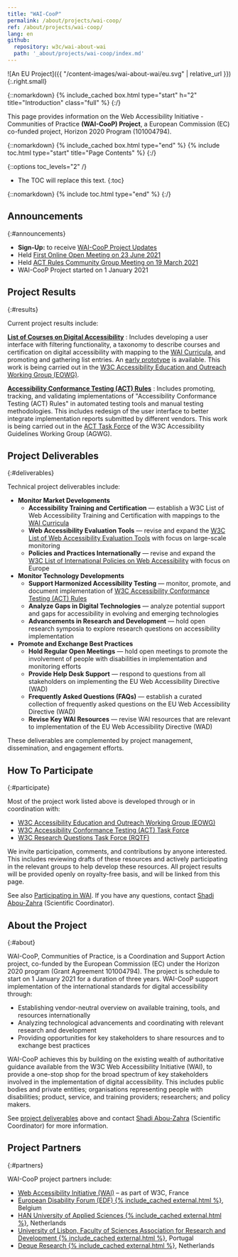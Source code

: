 ```yaml
---
title: "WAI-CooP"
permalink: /about/projects/wai-coop/
ref: /about/projects/wai-coop/
lang: en
github:
  repository: w3c/wai-about-wai
  path: '_about/projects/wai-coop/index.md'
---
```


![An EU Project]({{ "/content-images/wai-about-wai/eu.svg" | relative_url }}){:.right.small}

{::nomarkdown}
{% include_cached box.html type="start" h="2" title="Introduction" class="full" %}
{:/}

This page provides information on the Web Accessibility Initiative - Communities of Practice **(WAI-CooP) Project**, a European Commission (EC) co-funded project, Horizon 2020 Program (101004794).

{::nomarkdown}
{% include_cached box.html type="end" %}
{% include toc.html type="start" title="Page Contents" %}
{:/}

{::options toc_levels="2" /}

-   The TOC will replace this text.
{:toc}


{::nomarkdown}
{% include toc.html type="end" %}
{:/}

## Announcements
{:#announcements}

-   **Sign-Up:** to receive [WAI-CooP Project Updates](https://www.w3.org/2002/09/wbs/1/WAI-CooP_newsletter/)
-   Held [First Online Open Meeting on 23 June 2021](https://www.edf-feph.org/events-slug/wai-coop-first-open-meeting/)
-   Held [ACT Rules Community Group Meeting on 19 March 2021](https://www.w3.org/community/act-r/act-rules-cg-online-workshop-on-19-march-2021/)
-   WAI-CooP Project started on 1 January 2021

## Project Results
{:#results}

Current project results include:

**[List of Courses on Digital Accessibility](https://github.com/w3c/wai-course-list/)**
:  Includes developing a user interface with filtering functionality, a taxonomy to describe courses and certification on digital accessibility with mapping to the [WAI Curricula](https://www.w3.org/WAI/curricula/), and promoting and gathering list entries. An [early prototype](https://wai-list-of-courses.netlify.app/list-of-courses/) is available. This work is being carried out in the [W3C Accessibility Education and Outreach Working Group (EOWG)](https://www.w3.org/WAI/about/groups/eowg/).

**[Accessibility Conformance Testing (ACT) Rules](https://www.w3.org/WAI/standards-guidelines/act/rules/)**
:  Includes promoting, tracking, and validating implementations of "Accessibility Conformance Testing (ACT) Rules" in automated testing tools and manual testing methodologies. This includes redesign of the user interface to better integrate implementation reports submitted by different vendors. This work is being carried out in the [ACT Task Force](https://www.w3.org/WAI/GL/task-forces/conformance-testing/) of the W3C Accessibility Guidelines Working Group (AGWG).

## Project Deliverables
{:#deliverables}

Technical project deliverables include:

-   **Monitor Market Developments**
    -   **Accessibility Training and Certification** — establish a W3C List of Web Accessibility Training and Certification with mappings to the [WAI Curricula](https://www.w3.org/WAI/curricula/)
    -   **Web Accessibility Evaluation Tools** — revise and expand the [W3C List of Web Accessibility Evaluation Tools](https://www.w3.org/WAI/ER/tools/) with focus on large-scale monitoring
    -   **Policies and Practices Internationally** — revise and expand the [W3C List of International Policies on Web Accessibility](https://www.w3.org/WAI/policies/) with focus on Europe
-   **Monitor Technology Developments**
    -   **Support Harmonized Accessibility Testing** — monitor, promote, and document implementation of [W3C Accessibility Conformance Testing (ACT) Rules](https://www.w3.org/WAI/standards-guidelines/act/)
    -   **Analyze Gaps in Digital Technologies** — analyze potential support and gaps for accessibility in evolving and emerging technologies
    -   **Advancements in Research and Development** — hold open research symposia to explore research questions on accessibility implementation
-   **Promote and Exchange Best Practices**
    -   **Hold Regular Open Meetings** — hold open meetings to promote the involvement of people with disabilities in implementation and monitoring efforts
    -   **Provide Help Desk Support** — respond to questions from all stakeholders on implementing the EU Web Accessibility Directive (WAD)
    -   **Frequently Asked Questions (FAQs)** — establish a curated collection of frequently asked questions on the EU Web Accessibility Directive (WAD)
    -   **Revise Key WAI Resources** — revise WAI resources that are relevant to implementation of the EU Web Accessibility Directive (WAD)

These deliverables are complemented by project management, dissemination, and engagement efforts.

## How To Participate
{:#participate}

Most of the project work listed above is developed through or in coordination with:

-   [W3C Accessibility Education and Outreach Working Group (EOWG)](https://www.w3.org/WAI/EO/)
-   [W3C Accessibility Conformance Testing (ACT) Task Force](https://www.w3.org/wai/gl/task-forces/conformance-testing/)
-   [W3C Research Questions Task Force (RQTF)](https://www.w3.org/WAI/APA/task-forces/research-questions/)

We invite participation, comments, and contributions by anyone interested. This includes reviewing drafts of these resources and actively participating in the relevant groups to help develop these resources. All project results will be provided openly on royalty-free basis, and will be linked from this page.

See also [Participating in WAI](http://www.w3.org/WAI/participation). If you have any questions, contact [Shadi Abou-Zahra](http://www.w3.org/People/shadi/) (Scientific Coordinator).

## About the Project
{:#about}

WAI-CooP, Communities of Practice, is a Coordination and Support Action project, co-funded by the European Commission (EC) under the Horizon 2020 program (Grant Agreement 101004794). The project is schedule to start on 1 January 2021 for a duration of three years. WAI-CooP support implementation of the international standards for digital accessibility through:

-   Establishing vendor-neutral overview on available training, tools, and resources internationally
-   Analyzing technological advancements and coordinating with relevant research and development
-   Providing opportunities for key stakeholders to share resources and to exchange best practices

WAI-CooP achieves this by building on the existing wealth of authoritative guidance available from the W3C Web Accessibility Initiative (WAI), to provide a one-stop shop for the broad spectrum of key stakeholders involved in the implementation of digital accessibility. This includes public bodies and private entities; organisations representing people with disabilities; product, service, and training providers; researchers; and policy makers.

See [project deliverables](#deliverables) above and contact [Shadi Abou-Zahra](http://www.w3.org/People/shadi/) (Scientific Coordinator) for more information.

## Project Partners
{:#partners}

WAI-CooP project partners include:

-   [Web Accessibility Initiative (WAI)](https://www.w3.org/WAI/) – as part of W3C, France
-   [European Disability Forum (EDF) {% include_cached external.html %}](http://edf-feph.org/), Belgium
-   [HAN University of Applied Sciences {% include_cached external.html %}](https://hanuniversity.com/en/), Netherlands
-   [University of Lisbon, Faculty of Sciences Association for Research and Development {% include_cached external.html %}](http://www.fciencias-id.pt/), Portugal
-   [Deque Research {% include_cached external.html %}](https://www.deque.com/), Netherlands
